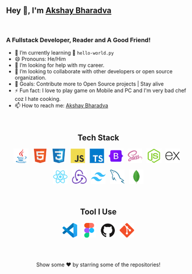 <!--
Here are some ideas to get you started:
- 🔭 I’m currently working on ...
- 🌱 I’m currently learning ...
- 👯 I’m looking to collaborate on ...
- 🤔 I’m looking for help with ...
- 💬 Ask me about ...
- 📫 How to reach me: ...
- 😄 Pronouns: ...
- ⚡ Fun fact: ...
-->
<!-- <p align="center">
  <img width="100%" src="resources/banner/banner-minimal.gif" alt="akshay-bharadva-banner" style="object-fit:cover;">
</p> -->

<br/>

## Hey 👋, I'm [Akshay Bharadva](https://github.com/akshay-bharadva)

<br/>

### A Fullstack Developer, Reader and A Good Friend!

<!-- - 🔭 I just deployed my portfolio: [Akshay Bharadva From Web Tech][website]! -->

- 🌱 I’m currently learning 🐍 `hello-world.py`
- 😄 Pronouns: He/Him
- 🤔 I’m looking for help with my career. <!-- and love-life. -->
- 👯 I’m looking to collaborate with other developers or open source organization.
- 🥅 Goals: Contribute more to Open Source projects | Stay alive
- ⚡ Fun fact: I love to play game on Mobile and PC and I'm very bad chef coz I hate cooking.
- 📫 How to reach me: [Akshay Bharadva](https://www.linkedin.com/in/akshay-bharadva/)

<br/>

<h2 align="center">Tech Stack</h2>

<p align="center">
 <img src="https://github.com/devicons/devicon/blob/master/icons/java/java-original.svg" width="40" height="40"/>
  &nbsp;
 <img src="https://github.com/devicons/devicon/blob/master/icons/html5/html5-original.svg" width="40" height="40"/>
  &nbsp;
 <img src="https://github.com/devicons/devicon/blob/master/icons/css3/css3-original.svg" width="40" height="40"/>
  &nbsp;
 <img src="https://github.com/devicons/devicon/blob/master/icons/javascript/javascript-original.svg" width="40" height="40"/>
  &nbsp;
 <img src="https://github.com/devicons/devicon/blob/master/icons/typescript/typescript-original.svg" width="40" height="40"/> 
  &nbsp;
 <img src="https://github.com/devicons/devicon/blob/master/icons/bootstrap/bootstrap-original.svg" width="40" height="40"/>
  &nbsp;
 <img src="https://github.com/devicons/devicon/blob/master/icons/sass/sass-original.svg" width="40" height="40"/>
  &nbsp;
 <img src="https://github.com/devicons/devicon/blob/master/icons/nodejs/nodejs-original.svg" width="40" height="40"/>
  &nbsp;
 <img src="https://github.com/devicons/devicon/blob/master/icons/express/express-original.svg" width="40" height="40"/>
  &nbsp;
</p>

<p align="center">
 <img src="https://github.com/devicons/devicon/blob/master/icons/react/react-original.svg" width="40" height="40"/>
  &nbsp;
 <img src="https://github.com/devicons/devicon/blob/master/icons/redux/redux-original.svg" width="40" height="40"/>
  &nbsp;
 <img src="https://github.com/devicons/devicon/blob/master/icons/tailwindcss/tailwindcss-plain.svg" width="40" height="40"/>
  &nbsp;
 <img src="https://github.com/devicons/devicon/blob/master/icons/mysql/mysql-original.svg" width="40" height="40"/>
  &nbsp;
 <img src="https://github.com/devicons/devicon/blob/master/icons/mongodb/mongodb-original.svg" width="40" height="40"/>
</p>

<br>

<h2 align="center">Tool I Use</h2>

<p align="center">
 <img src="https://github.com/devicons/devicon/blob/master/icons/vscode/vscode-original.svg" width="40" height="40"/>
  &nbsp;
 <img src="https://github.com/devicons/devicon/blob/master/icons/figma/figma-original.svg" width="40" height="40"/>
  &nbsp;
 <img src="https://github.com/devicons/devicon/blob/master/icons/github/github-original.svg" width="40" height="40"/>
  &nbsp;
 <img src="https://github.com/devicons/devicon/blob/master/icons/git/git-original.svg" width="40" height="40"/>
</p>
<br/>

<!-- <p align="center">
  <img align="center" src="https://github-readme-stats.vercel.app/api/top-langs?username=akshay-bharadva&show_icons=true&locale=en&layout=compact" alt="akshay-bharadva" />
</p> -->

<br/>

<!-- <p align="center">
  <img align="center" src="https://github-readme-stats.vercel.app/api?username=akshay-bharadva&show_icons=true&locale=en" alt="akshay-bharadva" />
</p> -->

<!-- <br/> -->

<!-- <p align="center">
  <img align="center" src="https://github-readme-streak-stats.herokuapp.com/?user=akshay-bharadva&" alt="akshay-bharadva" />
</p> -->

<!-- <br/> -->

<p align="center">Show some&nbsp;❤️&nbsp;by starring some of the repositories!</p>
